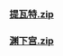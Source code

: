 ### [提瓦特.zip](https://raw.githubusercontent.com/VaLueS6655/Genshin_Impact_Teleport/Raw/ManualCollectPoint%2FMonster%2FSpecter%2F%E6%8F%90%E7%93%A6%E7%89%B9.zip)

### [渊下宫.zip](https://raw.githubusercontent.com/VaLueS6655/Genshin_Impact_Teleport/Raw/ManualCollectPoint%2FMonster%2FSpecter%2F%E6%B8%8A%E4%B8%8B%E5%AE%AB.zip)

